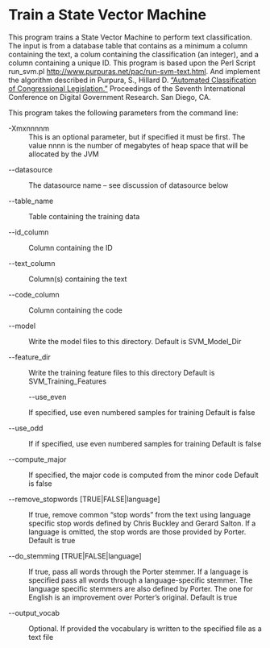 # Train a State Vector Machine

This program trains a State Vector Machine to perform text classification.  The
input is from a database table that contains as a minimum a column containing
the text, a colum containing the classification (an integer), and a column 
containing a unique ID.
This program is based upon the Perl Script run_svm.pl 
<a href="http://www.purpuras.net/pac/run-svm-text.html"> http://www.purpuras.net/pac/run-svm-text.html</a>. 
And implement the algorithm described in Purpura, S., Hillard D. 
<a href="http://www.purpuras.net/dgo2006%20Purpura%20Hillard%20Classifying%20Congressional%20Legislation.pdf">
“Automated Classification of Congressional Legislation.”</a> Proceedings of the Seventh 
International Conference on Digital Government Research. San Diego, CA.

This program takes the following parameters from the command line:

<dl>
<dt>-Xmxnnnnm</dt>
<dd>This is an optional parameter, but if specified it must be first. 
The value nnnn is the number of megabytes of heap space that will be allocated
by the JVM</dd>
<dl>--datasource</dl><dd>The datasource name – see discussion of datasource below</dd>
<dl>--table_name</dl><dd>Table containing the training data</dd>
<dl>--id_column</dl><dd>Column containing the ID</dd>
<dl>--text_column</dl><dd>Column(s) containing the text</dd>
<dl>--code_column</dl><dd>Column containing the code</dd>
<dl>--model</dl><dd>Write the model files to this directory. Default is SVM_Model_Dir</dd>
<dl>--feature_dir</dl><dd>Write the training feature files to this directory
  Default is SVM_Training_Features<dd>
<dl>--use_even</dl><dd>If specified, use even numbered samples for training
  Default is false</dd>
<dl>--use_odd</dl><dd>If if specified, use even numbered samples for training
  Default is false</dd>
<dl>--compute_major</dl><dd>If specified, the major code is computed from the minor code
  Default is false</dd>
<dl>--remove_stopwords [TRUE|FALSE|language]</dl>
<dd>If true, remove common “stop words” from the text using language specific 
stop words defined by Chris Buckley and Gerard Salton. If a language is omitted, 
the stop words are those provided by Porter.
  Default is true</dd>
<dl>--do_stemming [TRUE|FALSE|language]</dl>
<dd>If true, pass all words through the Porter stemmer. If a language is specified
 pass all words through a language-specific stemmer. The language specific 
stemmers are also defined by Porter. The one for English is an improvement over 
Porter’s original.
  Default is true</dd>
<dl>--output_vocab</dl><dd>Optional. If provided the vocabulary is written to the
specified file as a text file</dd>